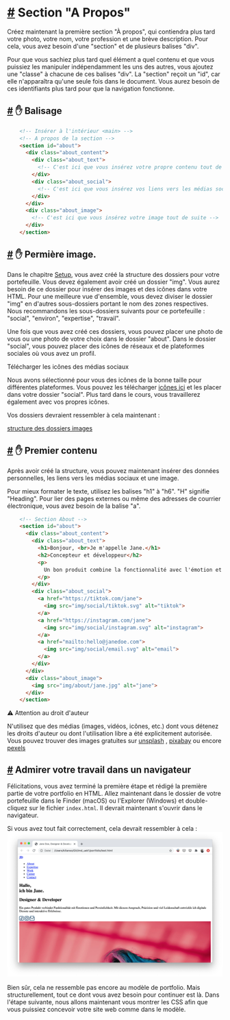 [#](#section-about-markup) Section "A Propos"
===============================================

Créez maintenant la première section "À propos", qui contiendra plus tard votre photo, votre nom, votre profession et une brève description. Pour cela, vous avez besoin d'une "section" et de plusieurs balises "div".

Pour que vous sachiez plus tard quel élément a quel contenu et que vous puissiez les manipuler indépendamment les uns des autres, vous ajoutez une "classe" à chacune de ces balises "div". La "section" reçoit un "id", car elle n'apparaîtra qu'une seule fois dans le document. Vous aurez besoin de ces identifiants plus tard pour que la navigation fonctionne.

[#](#markup) :hand: Balisage
---------------------------

```html
    <!-- Insérer à l'intérieur <main> -->
    <!-- A propos de la section -->
    <section id="about">
      <div class="about_content">
        <div class="about_text">
          <!-- C'est ici que vous insérez votre propre contenu tout de suite -->
        </div>
        <div class="about_social">
          <!-- C'est ici que vous insérez vos liens vers les médias sociaux tout de suite-->
        </div>
      </div>
      <div class="about_image">
        <!-- C'est ici que vous insérez votre image tout de suite -->
      </div>
    </section>
```

[#](#dépôt-premières-images) :hand: Permière image.
-----------------------------------------------------------------

Dans le chapitre [Setup](/guide/02_setup), vous avez créé la structure des dossiers pour votre portefeuille. Vous devez également avoir créé un dossier "img". Vous aurez besoin de ce dossier pour insérer des images et des icônes dans votre HTML. Pour une meilleure vue d'ensemble, vous devez diviser le dossier "img" en d'autres sous-dossiers portant le nom des zones respectives. Nous recommandons les sous-dossiers suivants pour ce portefeuille : "social", "environ", "expertise", "travail".

Une fois que vous avez créé ces dossiers, vous pouvez placer une photo de vous ou une photo de votre choix dans le dossier "about". Dans le dossier "social", vous pouvez placer des icônes de réseaux et de plateformes sociales où vous avez un profil.

Télécharger les icônes des médias sociaux

Nous avons sélectionné pour vous des icônes de la bonne taille pour différentes plateformes. Vous pouvez les télécharger [icônes ici](https://drive.google.com/drive/folders/1Q5IVSFHqrKXXuaijxDA3mlRRhG9h74PT?usp=sharing) et les placer dans votre dossier "social". Plus tard dans le cours, vous travaillerez également avec vos propres icônes.

Vos dossiers devraient ressembler à cela maintenant :

[structure des dossiers images](https://github.com/inetis-ch/viscom-cie1/raw/main/asset/img/img_folder.12f6ae91.png)

[#](#insérer-premier-contenu) :hand: Premier contenu
-------------------------------------------------------------

Après avoir créé la structure, vous pouvez maintenant insérer des données personnelles, les liens vers les médias sociaux et une image.

Pour mieux formater le texte, utilisez les balises "h1" à "h6". "H" signifie "Heading". Pour lier des pages externes ou même des adresses de courrier électronique, vous avez besoin de la balise "a".

```html
    <!-- Section About -->
    <section id="about">
      <div class="about_content">
        <div class="about_text">
          <h1>Bonjour, <br>Je m'appelle Jane.</h1>
          <h2>Concepteur et développeur</h2>
          <p>
            Un bon produit combine la fonctionnalité avec l'émotion et la personnalité. Je développe des services numériques et des expériences interactives avec cette exigence, cette précision et beaucoup de passion.
          </p>
        </div>
        <div class="about_social">
          <a href="https://tiktok.com/jane">
            <img src="img/social/tiktok.svg" alt="tiktok">
          </a>
          <a href="https://instagram.com/jane">
            <img src="img/social/instagram.svg" alt="instagram">
          </a>
          <a href="mailto:hello@janedoe.com">
            <img src="img/social/email.svg" alt="email">
          </a>
        </div>
      </div>
      <div class="about_image">
        <img src="img/about/jane.jpg" alt="jane">
      </div>
    </section>
```
  

:warning: Attention au droit d'auteur

N'utilisez que des médias (images, vidéos, icônes, etc.) dont vous détenez les droits d'auteur ou dont l'utilisation libre a été explicitement autorisée. Vous pouvez trouver des images gratuites sur [unsplash](https://unsplash.com) , [pixabay](https://pixabay.com) ou encore [pexels](https://pexels.com)

[#](#view-in-browser) Admirer votre travail dans un navigateur
---------------------------------------------------

Félicitations, vous avez terminé la première étape et rédigé la première partie de votre portfolio en HTML. Allez maintenant dans le dossier de votre portefeuille dans le Finder (macOS) ou l'Explorer (Windows) et double-cliquez sur le fichier `index.html`. Il devrait maintenant s'ouvrir dans le navigateur.

Si vous avez tout fait correctement, cela devrait ressembler à cela : ![structure des dossiers images](https://github.com/inetis-ch/viscom-cie1/raw/main/asset/img/preview_without_css.88875c77.png)

Bien sûr, cela ne ressemble pas encore au modèle de portfolio. Mais structurellement, tout ce dont vous avez besoin pour continuer est là. Dans l'étape suivante, nous allons maintenant vous montrer les CSS afin que vous puissiez concevoir votre site web comme dans le modèle.
